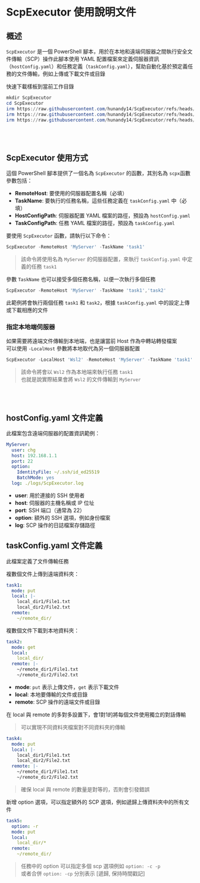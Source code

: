 # ScpExecutor 使用說明文件

## 概述

`ScpExecutor` 是一個 PowerShell 腳本，用於在本地和遠端伺服器之間執行安全文件傳輸（SCP）操作此腳本使用 YAML 配置檔案來定義伺服器資訊（`hostConfig.yaml`）和任務定義（`taskConfig.yaml`），幫助自動化基於預定義任務的文件傳輸，例如上傳或下載文件或目錄

快速下載樣板到當前工作目錄

```powershell
mkdir ScpExecutor
cd ScpExecutor
irm https://raw.githubusercontent.com/hunandy14/ScpExecutor/refs/heads/main/ScpExecutor.ps1 -OutFile ScpExecutor.ps1
irm https://raw.githubusercontent.com/hunandy14/ScpExecutor/refs/heads/main/taskConfig.yaml -OutFile taskConfig.yaml
irm https://raw.githubusercontent.com/hunandy14/ScpExecutor/refs/heads/main/hostConfig.yaml -OutFile hostConfig.yaml
```


<br><br>

## ScpExecutor 使用方式

這個 PowerShell 腳本提供了一個名為 `ScpExecutor` 的函數，其別名為 `scpx`函數參數包括：

- **RemoteHost**: 要使用的伺服器配置名稱（必填）
- **TaskName**: 要執行的任務名稱，這些任務定義在 `taskConfig.yaml` 中（必填）
- **HostConfigPath**: 伺服器配置 YAML 檔案的路徑，預設為 `hostConfig.yaml`
- **TaskConfigPath**: 任務 YAML 檔案的路徑，預設為 `taskConfig.yaml`

要使用 `ScpExecutor` 函數，請執行以下命令：

```powershell
ScpExecutor -RemoteHost 'MyServer' -TaskName 'task1'
```

> 該命令將使用名為 `MyServer` 的伺服器配置，來執行 `taskConfig.yaml` 中定義的任務 `task1`

參數 `TaskName` 也可以接受多個任務名稱，以便一次執行多個任務

```powershell
ScpExecutor -RemoteHost 'MyServer' -TaskName 'task1','task2'
```

此範例將會執行兩個任務 `task1` 和 `task2`，根據 `taskConfig.yaml` 中的設定上傳或下載相應的文件


### 指定本地端伺服器

如果需要將遠端文件傳輸到本地端，也是讓當前 Host 作為中轉站轉發檔案  
可以使用 `-LocalHost` 參數將本地取代為另一個伺服器配置

```powershell
ScpExecutor -LocalHost 'Wsl2' -RemoteHost 'MyServer' -TaskName 'task1'
```

> 該命令將會以 `Wsl2` 作為本地端來執行任務 `task1`  
> 也就是說實際結果會將 `Wsl2` 的文件傳輸到 `MyServer`



<br><br>

## hostConfig.yaml 文件定義

此檔案包含遠端伺服器的配置資訊範例：

```yaml
MyServer:
  user: chg
  host: 192.168.1.1
  port: 22
  option:
    IdentityFile: ~/.ssh/id_ed25519
    BatchMode: yes
  log: ./logs/ScpExecutor.log
```

- **user**: 用於連接的 SSH 使用者
- **host**: 伺服器的主機名稱或 IP 位址
- **port**: SSH 端口（通常為 22）
- **option**: 額外的 SSH 選項，例如身份檔案
- **log**: SCP 操作的日誌檔案存儲路徑

## taskConfig.yaml 文件定義

此檔案定義了文件傳輸任務

複數個文件上傳到遠端資料夾：

```yaml
task1:
  mode: put
  local: |-
    local_dir1/File1.txt
    local_dir2/File2.txt
  remote:
    ~/remote_dir/
```

複數個文件下載到本地資料夾：

```yaml
task2:
  mode: get
  local:
    local_dir/
  remote: |-
    ~/remote_dir1/File1.txt
    ~/remote_dir2/File2.txt
```

- **mode**: `put` 表示上傳文件，`get` 表示下載文件
- **local**: 本地要傳輸的文件或目錄
- **remote**: SCP 操作的遠端文件或目錄

在 local 與 remote 的多對多設置下，會1對1的將每個文件使用獨立的對話傳輸

> 可以實現不同資料夾檔案對不同資料夾的傳輸

```yaml
task4:
  mode: put
  local: |-
    local_dir1/File1.txt
    local_dir2/File2.txt
  remote: |-
    ~/remote_dir1/File1.txt
    ~/remote_dir2/File2.txt
```

> 確保 local 與 remote 的數量是對等的，否則會引發錯誤

新增 option 選項，可以指定額外的 SCP 選項，例如遞歸上傳資料夾中的所有文件

```yaml
task5:
  option: -r
  mode: put
  local:
    local_dir/*
  remote:
    ~/remote_dir/
```

> 任務中的 option 可以指定多個 scp 選項例如 `option: -c -p`  
> 或者合併 `option: -cp` 分別表示 [遞歸, 保持時間戳記]
